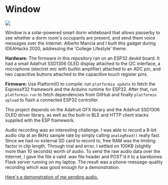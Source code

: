 # Window 

![](https://i.imgur.com/1xV0GTJ.jpg)

Window is a solar-powered smart dorm whiteboard that allows passerby to see
whether a dorm room's occupants are present, and send them voice messages over the
Internet. Alberto Mancia and I built this gadget during IDEAHacks 2020,
addressing the 'College Lifestyle' theme. 

**Hardware:** The firmware in this repository ran on an ESP32 devkit board. It had
a small Adafruit SSD1306 OLED display attached to the I2C interface, a
microphone (electret mic with builtin amplifier) attached to an ADC pin, and two capacitive buttons attached to the
capacitive touch register pins. 

**Firmware:** Use PlatformIO to compile: run `platformio update` to fetch the
Espressif32 framework and the Arduino runtime for ESP32. After that, run
`platformio run` to fetch dependencies from GitHub and finally `platformio
upload` to flash a connected ESP32 controller. 

This project depends on the Adafruit GFX library and the Adafruit SSD1306 OLED
driver library, as well as the built-in BLE and HTTP client stacks supplied with
the ESP framework. 

Audio recording was an interesting challenge. I was able to record a 8-bit audio
clip at an 8kHz sample rate by simply calling `analogRead()` really fast. Since we
had no external SD card to record to, free RAM was the limiting factor in clip
length. Through trial and error, I settled on 100KB (slightly more than 10 seconds)
worth of audio. To send the raw audio data over the Internet, I gave the file
a valid .wav file header and POST'd it to a barebones Flask server running on my laptop. The
result was a phone-message-quality recording which was good enough for a
demonstration.

[Here's a demonstration of me sending
audio.](https://www.youtube.com/watch?v=IrMDFL978u8)
